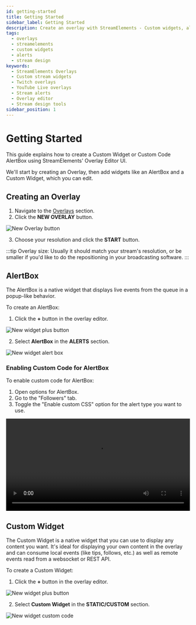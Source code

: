 ```yaml
---
id: getting-started
title: Getting Started
sidebar_label: Getting Started
description: Create an overlay with StreamElements - Custom widgets, alerts, and more for Twitch and YouTube Live.
tags:
  - overlays
  - streamelements
  - custom widgets
  - alerts
  - stream design
keywords:
  - StreamElements Overlays
  - Custom stream widgets
  - Twitch overlays
  - YouTube Live overlays
  - Stream alerts
  - Overlay editor
  - Stream design tools
sidebar_position: 1
---
```


# Getting Started

This guide explains how to create a Custom Widget or Custom Code AlertBox using StreamElements' Overlay Editor UI.

We'll start by creating an Overlay, then add widgets like an AlertBox and a Custom Widget, which you can edit.

## Creating an Overlay

1. Navigate to the [Overlays](https://streamelements.com/dashboard/overlays) section.
2. Click the **NEW OVERLAY** button.

![New Overlay button](img/new-overlay-button.png)

3. Choose your resolution and click the **START** button.

:::tip
Overlay size: Usually it should match your stream's resolution, or be smaller if you'd like to do the repositioning in your broadcasting software.
:::

## AlertBox

The AlertBox is a native widget that displays live events from the queue in a popup-like behavior.

To create an AlertBox:

1. Click the **+** button in the overlay editor.

![New widget plus button](img/new-widget-plus-button.png)

2. Select **AlertBox** in the **ALERTS** section.

![New widget alert box](img/new-widget-alert-box.png)

### Enabling Custom Code for AlertBox

To enable custom code for AlertBox:

1. Open options for AlertBox.
2. Go to the "Followers" tab.
3. Toggle the "Enable custom CSS" option for the alert type you want to use.

<video controls width="100%">
  <source src="/video/alertbox-css-editor.mp4" />
</video>

## Custom Widget

The Custom Widget is a native widget that you can use to display any content you want. It's ideal for displaying your own content in the overlay and can consume local events (like tips, follows, etc.) as well as remote events read from a websocket or REST API.

To create a Custom Widget:

1. Click the **+** button in the overlay editor.

![New widget plus button](img/new-widget-plus-button.png)

2. Select **Custom Widget** in the **STATIC/CUSTOM** section.

![New widget custom code](img/new-widget-custom-code.png)
